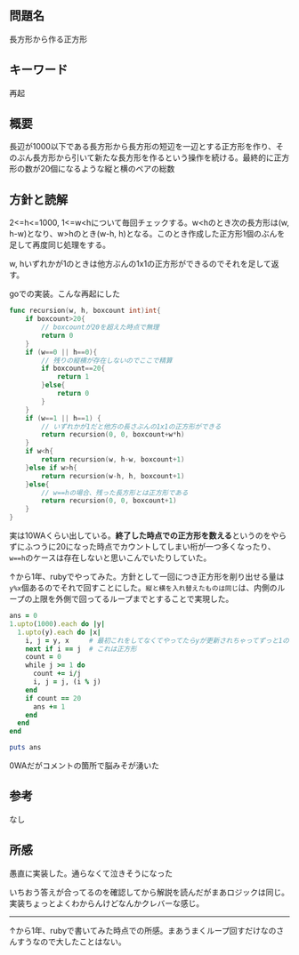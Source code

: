 ## 問題名
長方形から作る正方形
## キーワード
再起
## 概要
長辺が1000以下である長方形から長方形の短辺を一辺とする正方形を作り、そのぶん長方形から引いて新たな長方形を作るという操作を続ける。最終的に正方形の数が20個になるような縦と横のペアの総数
## 方針と読解
2<=h<=1000, 1<=w<hについて毎回チェックする。w<hのとき次の長方形は(w, h-w)となり、w>hのとき(w-h, h)となる。このとき作成した正方形1個のぶんを足して再度同じ処理をする。

w, hいずれかが1のときは他方ぶんの1x1の正方形ができるのでそれを足して返す。

goでの実装。こんな再起にした
```go
func recursion(w, h, boxcount int)int{
    if boxcount>20{
        // boxcountが20を超えた時点で無理
        return 0
    }
	if (w==0 || h==0){
        // 残りの縦横が存在しないのでここで精算
		if boxcount==20{
			return 1
		}else{
			return 0
		}
    }
	if (w==1 || h==1) {
        // いずれかが1だと他方の長さぶんの1x1の正方形ができる
		return recursion(0, 0, boxcount+w*h)
	}
	if w<h{
		return recursion(w, h-w, boxcount+1)
	}else if w>h{
		return recursion(w-h, h, boxcount+1)
	}else{
        // w==hの場合、残った長方形とは正方形である
		return recursion(0, 0, boxcount+1)
	}
}
```

実は10WAくらい出している。**終了した時点での正方形を数える**というのをやらずにふつうに20になった時点でカウントしてしまい桁が一つ多くなったり、`w==h`のケースは存在しないと思いこんでいたりしていた。

↑から1年、rubyでやってみた。方針として一回につき正方形を削り出せる量は`y%x`個あるのでそれで回すことにした。`縦と横を入れ替えたものは同じ`は、内側のループの上限を外側で回ってるループまでとすることで実現した。
```ruby
ans = 0
1.upto(1000).each do |y|
  1.upto(y).each do |x|
    i, j = y, x     # 最初これをしてなくてやってたらyが更新されちゃってずっと1のままというバグをやらかしてた
    next if i == j  # これは正方形
    count = 0
    while j >= 1 do
      count += i/j
      i, j = j, (i % j)
    end
    if count == 20
      ans += 1
    end
  end
end

puts ans

```
0WAだがコメントの箇所で脳みそが湧いた

## 参考
なし
## 所感
愚直に実装した。通らなくて泣きそうになった

いちおう答えが合ってるのを確認してから解説を読んだがまあロジックは同じ。実装ちょっとよくわからんけどなんかクレバーな感じ。

-----

↑から1年、rubyで書いてみた時点での所感。まあうまくループ回すだけなのさんすうなので大したことはない。